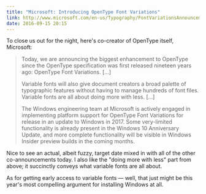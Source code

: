 ```yaml
---
title: "Microsoft: Introducing OpenType Font Variations"
link: http://www.microsoft.com/en-us/Typography/FontVariationsAnnouncement.aspx
date: 2016-09-15 20:15
---
```

To close us out for the night, here's co-creator of OpenType itself, Microsoft: 

> Today, we are announcing the biggest enhancement to OpenType since the OpenType specification was first released nineteen years ago: OpenType Font Variations. [...]
> 
> Variable fonts will also give document creators a broad palette of typographic features without having to manage hundreds of font files. Variable fonts are all about doing more with less. [...]
> 
> The Windows engineering team at Microsoft is actively engaged in implementing platform support for OpenType Font Variations for release in an update to Windows in 2017. Some very-limited functionality is already present in the Windows 10 Anniversary Update, and more complete functionality will be visible in Windows Insider preview builds in the coming months.

Nice to see an actual, albeit fuzzy, target date mixed in with all of the other co-announcements today. I also like the "doing more with less" part from above; it succinctly conveys what variable fonts are all about. 

As for getting early access to variable fonts — well, that just might be this year's most compelling argument for installing Windows at all. 
